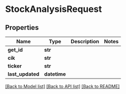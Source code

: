 # StockAnalysisRequest


## Properties
Name | Type | Description | Notes
------------ | ------------- | ------------- | -------------
**get_id** | **str** |  | 
**cik** | **str** |  | 
**ticker** | **str** |  | 
**last_updated** | **datetime** |  | 

[[Back to Model list]](../README.md#documentation-for-models) [[Back to API list]](../README.md#documentation-for-api-endpoints) [[Back to README]](../README.md)


